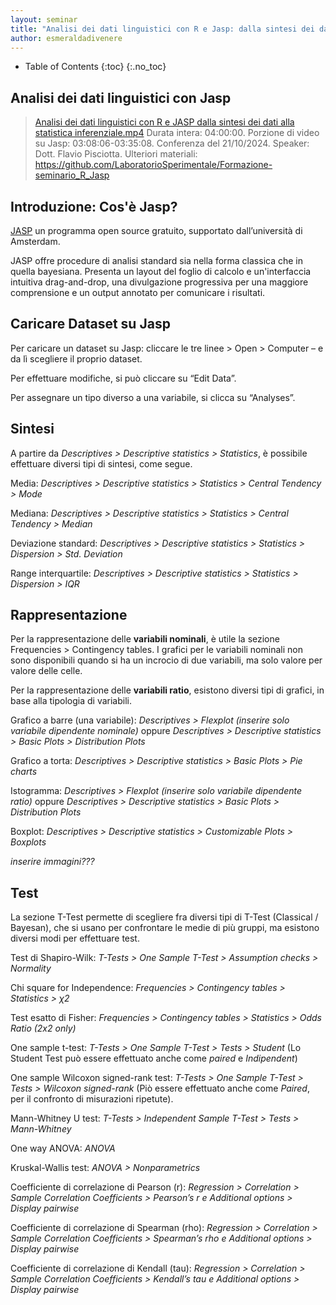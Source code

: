 ```yaml
---
layout: seminar
title: "Analisi dei dati linguistici con R e Jasp: dalla sintesi dei dati alla statistica inferenziale"
author: esmeraldadivenere
---
```


* Table of Contents
{:toc}
{:.no_toc}

## Analisi dei dati linguistici con Jasp

> [Analisi dei dati linguistici con R e JASP dalla sintesi dei dati alla statistica inferenziale.mp4](https://liveunibo.sharepoint.com/:v:/s/Labsperimentaleprova873/EUy_5AgykQlPkkiCgUIEznkBSFPAX7H67Lx8KrVijHTMIQ?nav=eyJyZWZlcnJhbEluZm8iOnsicmVmZXJyYWxBcHAiOiJTdHJlYW1XZWJBcHAiLCJyZWZlcnJhbFZpZXciOiJTaGFyZURpYWxvZy1MaW5rIiwicmVmZXJyYWxBcHBQbGF0Zm9ybSI6IldlYiIsInJlZmVycmFsTW9kZSI6InZpZXcifX0%3D&e=RDznAe)
> Durata intera: 04:00:00. Porzione di video su Jasp: 03:08:06-03:35:08.
> Conferenza del 21/10/2024. Speaker: Dott. Flavio Pisciotta.
> Ulteriori materiali: https://github.com/LaboratorioSperimentale/Formazione-seminario_R_Jasp


## Introduzione: Cos'è Jasp?

[JASP](https://jasp-stats.org/) un programma open source gratuito, supportato dall’università di Amsterdam.

JASP offre procedure di analisi standard sia nella forma classica che in quella bayesiana. Presenta un layout del foglio di calcolo e un'interfaccia intuitiva drag-and-drop, una divulgazione progressiva per una maggiore comprensione e un output annotato per comunicare i risultati.


## Caricare Dataset su Jasp

Per caricare un dataset su Jasp: cliccare le tre linee > Open > Computer – e da lì scegliere il proprio dataset.

Per effettuare modifiche, si può cliccare su “Edit Data”.

Per assegnare un tipo diverso a una variabile, si clicca su “Analyses”.



## Sintesi

A partire da *Descriptives > Descriptive statistics > Statistics*, è possibile effettuare diversi tipi di sintesi, come segue.

Media: *Descriptives > Descriptive statistics > Statistics > Central Tendency > Mode*

Mediana: *Descriptives > Descriptive statistics > Statistics > Central Tendency > Median*

Deviazione standard: *Descriptives > Descriptive statistics > Statistics > Dispersion > Std. Deviation*

Range interquartile: *Descriptives > Descriptive statistics > Statistics > Dispersion > IQR*



## Rappresentazione

Per la rappresentazione delle **variabili nominali**, è utile la sezione Frequencies > Contingency tables. I grafici per le variabili nominali non sono disponibili quando si ha un incrocio di due variabili, ma solo valore per valore delle celle.

Per la rappresentazione delle **variabili ratio**, esistono diversi tipi di grafici, in base alla tipologia di variabili.

Grafico a barre (una variabile): *Descriptives > Flexplot (inserire solo variabile dipendente nominale)* oppure *Descriptives > Descriptive statistics > Basic Plots > Distribution Plots*

Grafico a torta: *Descriptives > Descriptive statistics > Basic Plots > Pie charts*

Istogramma: *Descriptives > Flexplot (inserire solo variabile dipendente ratio)* oppure *Descriptives > Descriptive statistics > Basic Plots > Distribution Plots*

Boxplot: *Descriptives > Descriptive statistics > Customizable Plots > Boxplots*

*inserire immagini???*

## Test

La sezione T-Test permette di scegliere fra diversi tipi di T-Test (Classical / Bayesan), che si usano per confrontare le medie di più gruppi, ma esistono diversi modi per effettuare test.

Test di Shapiro-Wilk: *T-Tests > One Sample T-Test > Assumption checks > Normality*

Chi square for Independence: *Frequencies > Contingency tables > Statistics > χ2*

Test esatto di Fisher: *Frequencies > Contingency tables > Statistics > Odds Ratio (2x2 only)*

One sample t-test: *T-Tests > One Sample T-Test > Tests > Student* (Lo Student Test può essere effettuato anche come *paired* e *Indipendent*)

One sample Wilcoxon signed-rank test: *T-Tests > One Sample T-Test > Tests > Wilcoxon signed-rank* (Piò essere effettuato anche come *Paired*, per il confronto di misurazioni ripetute).

Mann-Whitney U test: *T-Tests > Independent Sample T-Test > Tests > Mann-Whitney*

One way ANOVA: *ANOVA*

Kruskal-Wallis test: *ANOVA > Nonparametrics*

Coefficiente di correlazione di Pearson (r): *Regression > Correlation > Sample Correlation Coefficients > Pearson’s r e Additional options > Display pairwise*

Coefficiente di correlazione di Spearman (rho): *Regression > Correlation > Sample Correlation Coefficients > Spearman’s rho e Additional options > Display pairwise*

Coefficiente di correlazione di Kendall (tau): *Regression > Correlation > Sample Correlation Coefficients > Kendall’s tau e Additional options > Display pairwise*
